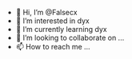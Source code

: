 - 👋 Hi, I’m @Falsecx
- 👀 I’m interested in dyx
- 🌱 I’m currently learning dyx
- 💞️ I’m looking to collaborate on ...
- 📫 How to reach me ...

<!---
Falsecx/Falsecx is a ✨ special ✨ repository because its `README.md` (this file) appears on your GitHub profile.
You can click the Preview link to take a look at your changes.
--->
